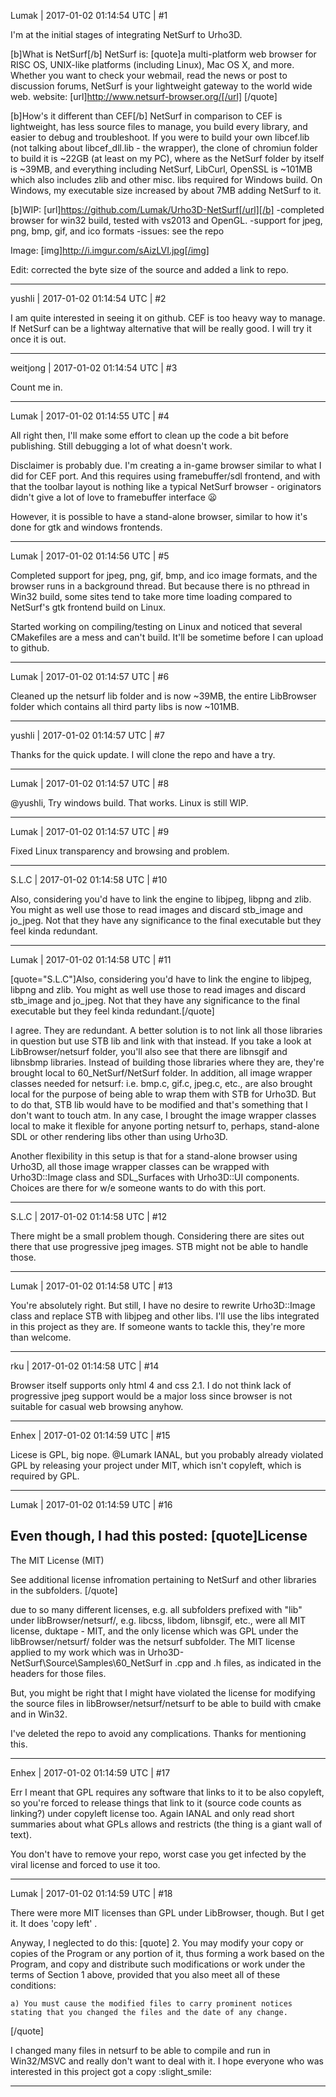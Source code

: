 Lumak | 2017-01-02 01:14:54 UTC | #1

I'm at the initial stages of integrating NetSurf to Urho3D.  

[b]What is NetSurf[/b]
NetSurf is:
[quote]a multi-platform web browser for RISC OS, UNIX-like platforms (including Linux), Mac OS X, and more. Whether you want to check your webmail, read the news or post to discussion forums, NetSurf is your lightweight gateway to the world wide web. website: [url]http://www.netsurf-browser.org/[/url]
[/quote]

[b]How's it different than CEF[/b]
NetSurf in comparison to CEF is lightweight, has less source files to manage, you build every library, and easier to debug and troubleshoot.  If you were to build your own libcef.lib (not talking about libcef_dll.lib - the wrapper), the clone of chromiun folder to build it is ~22GB (at least on my PC), where as the NetSurf folder by itself is ~39MB, and everything including NetSurf, LibCurl, OpenSSL is ~101MB which also includes zlib and other misc. libs required for Windows build.
On Windows, my executable size increased by about 7MB adding NetSurf to it.

[b]WIP: [url]https://github.com/Lumak/Urho3D-NetSurf[/url][/b]
-completed browser for win32 build, tested with vs2013 and OpenGL.
-support for jpeg, png, bmp, gif, and ico formats
-issues: see the repo

Image:
[img]http://i.imgur.com/sAizLVI.jpg[/img]

Edit: corrected the byte size of the source and added a link to repo.

-------------------------

yushli | 2017-01-02 01:14:54 UTC | #2

I am quite interested in seeing it on github. CEF is too heavy way to manage. If NetSurf can be a lightway alternative that will be really good. I will try it once it is out.

-------------------------

weitjong | 2017-01-02 01:14:54 UTC | #3

Count me in.

-------------------------

Lumak | 2017-01-02 01:14:55 UTC | #4

All right then, I'll make some effort to clean up the code a bit before publishing.  Still debugging a lot of what doesn't work.

Disclaimer is probably due.  I'm creating a in-game browser similar to what I did for CEF port.  And this requires using framebuffer/sdl frontend, and with that the toolbar layout is nothing like a typical NetSurf browser - originators didn't give a lot of love to framebuffer interface :frowning:

However, it is possible to have a stand-alone browser, similar to how it's done for gtk and windows frontends.

-------------------------

Lumak | 2017-01-02 01:14:56 UTC | #5

Completed support for jpeg, png, gif, bmp, and ico image formats, and the browser runs in a background thread. But because there is no pthread in Win32 build, some sites tend to take more time loading compared to NetSurf's gtk frontend build on Linux.

Started working on compiling/testing on Linux and noticed that several CMakefiles are a mess and can't build.  It'll be sometime before I can upload to github.

-------------------------

Lumak | 2017-01-02 01:14:57 UTC | #6

Cleaned up the netsurf lib folder and is now ~39MB, the entire LibBrowser folder which contains all third party libs is now ~101MB.

-------------------------

yushli | 2017-01-02 01:14:57 UTC | #7

Thanks for the quick update. I will clone the repo and have a try.

-------------------------

Lumak | 2017-01-02 01:14:57 UTC | #8

@yushli, Try windows build. That works. Linux is still WIP.

-------------------------

Lumak | 2017-01-02 01:14:57 UTC | #9

Fixed Linux transparency  and browsing and problem.

-------------------------

S.L.C | 2017-01-02 01:14:58 UTC | #10

Also, considering you'd have to link the engine to libjpeg, libpng and zlib. You might as well use those to read images and discard stb_image and jo_jpeg. Not that they have any significance to the final executable but they feel kinda redundant.

-------------------------

Lumak | 2017-01-02 01:14:58 UTC | #11

[quote="S.L.C"]Also, considering you'd have to link the engine to libjpeg, libpng and zlib. You might as well use those to read images and discard stb_image and jo_jpeg. Not that they have any significance to the final executable but they feel kinda redundant.[/quote]

I agree. They are redundant. A better solution is to not link all those libraries in question but use STB lib and link with that instead. If you take a look at LibBrowser/netsurf folder, you'll also see that there are libnsgif and libnsbmp libraries. Instead of building those libraries where they are, they're brought local to 60_NetSurf/NetSurf folder.  In addition, all image wrapper classes needed for netsurf: i.e. bmp.c, gif.c, jpeg.c, etc., are also brought local for the purpose of being able to wrap them with STB for Urho3D.  But to do that, STB lib would have to be modified and that's something that I don't want to touch atm.  In any case, I brought the image wrapper classes local to make it flexible for anyone porting netsurf to, perhaps, stand-alone SDL or other rendering libs other than using Urho3D.

Another flexibility in this setup is that for a stand-alone browser using Urho3D, all those image wrapper classes can be wrapped with Urho3D::Image class and SDL_Surfaces with Urho3D::UI components. Choices are there for w/e someone wants to do with this port.

-------------------------

S.L.C | 2017-01-02 01:14:58 UTC | #12

There might be a small problem though. Considering there are sites out there that use progressive jpeg images. STB might not be able to handle those.

-------------------------

Lumak | 2017-01-02 01:14:58 UTC | #13

You're absolutely right. But still, I have no desire to rewrite Urho3D::Image class and replace STB with libjpeg and other libs. I'll use the libs integrated in this project as they are.  If someone wants to tackle this, they're more than welcome.

-------------------------

rku | 2017-01-02 01:14:58 UTC | #14

Browser itself supports only html 4 and css 2.1. I do not think lack of progressive jpeg support would be a major loss since browser is not suitable for casual web browsing anyhow.

-------------------------

Enhex | 2017-01-02 01:14:59 UTC | #15

Licese is GPL, big nope.
@Lumark IANAL, but you probably already violated GPL by releasing your project under MIT, which isn't copyleft, which is required by GPL.

-------------------------

Lumak | 2017-01-02 01:14:59 UTC | #16

Even though, I had this posted:
[quote]License
---
The MIT License (MIT)

See additional license infromation pertaining to NetSurf and other libraries in the subfolders.
[/quote]

due to so many different licenses, e.g. all subfolders prefixed with "lib" under libBrowser/netsurf/, e.g. libcss, libdom, libnsgif, etc., were all MIT license, duktape - MIT, and the only license which was GPL under the  libBrowser/netsurf/ folder was the netsurf subfolder.  The MIT license applied to my work which was in Urho3D-NetSurf\Source\Samples\60_NetSurf in .cpp and .h files, as indicated in the headers for those files.

But, you might be right that I might have violated the license for modifying the source files in libBrowser/netsurf/netsurf to be able to build with cmake and in Win32.

I've deleted the repo to avoid any complications.  Thanks for mentioning this.

-------------------------

Enhex | 2017-01-02 01:14:59 UTC | #17

Err I meant that GPL requires any software that links to it to be also copyleft, so you're forced to release things that link to it (source code counts as linking?) under copyleft license too.
Again IANAL and only read short summaries about what GPLs allows and restricts (the thing is a giant wall of text).

You don't have to remove your repo, worst case you get infected by the viral license and forced to use it too.

-------------------------

Lumak | 2017-01-02 01:14:59 UTC | #18

There were more MIT licenses than GPL under LibBrowser, though.  But I get it.  It does 'copy left' .

Anyway, I neglected to do this:
[quote]  2. You may modify your copy or copies of the Program or any portion
of it, thus forming a work based on the Program, and copy and
distribute such modifications or work under the terms of Section 1
above, provided that you also meet all of these conditions:

    a) You must cause the modified files to carry prominent notices
    stating that you changed the files and the date of any change.
[/quote]

I changed many files in netsurf to be able to compile and run in Win32/MSVC and really don't want to deal with it. I hope everyone who was interested in this project got a copy :slight_smile:

-------------------------

